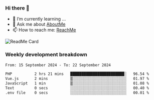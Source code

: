 ### Hi there 👋

- 🌱 I’m currently learning ...
- 💬 Ask me about [AboutMe](https://www.itzcy.com/about)
- 📫 How to reach me: [ReachMe](https://www.itzcy.com/about)

![ReadMe Card](https://github-readme-stats-ten-gilt.vercel.app/api?username=SuperChenYun&show_icons=true&title_color=fff&icon_color=79ff97&text_color=9f9f9f&bg_color=151515&hide_border=true)

### Weekly development breakdown
<!--START_SECTION:waka-->

```txt
From: 15 September 2024 - To: 22 September 2024

PHP          2 hrs 21 mins   ████████████████████████░   96.54 %
Vue.js       2 mins          ▒░░░░░░░░░░░░░░░░░░░░░░░░   01.97 %
JavaScript   1 min           ▒░░░░░░░░░░░░░░░░░░░░░░░░   01.08 %
Text         0 secs          ░░░░░░░░░░░░░░░░░░░░░░░░░   00.40 %
.env file    0 secs          ░░░░░░░░░░░░░░░░░░░░░░░░░   00.01 %
```

<!--END_SECTION:waka-->
